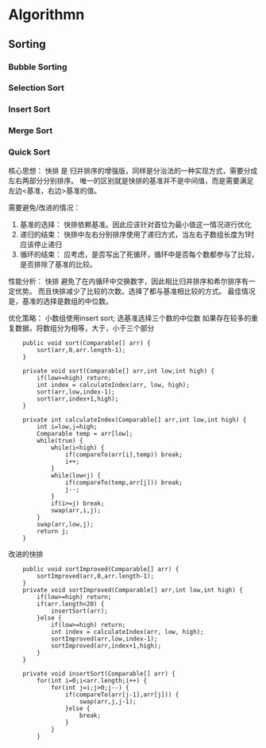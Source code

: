 # Algorithmn
## Sorting
### Bubble Sorting
### Selection Sort
### Insert Sort
### Merge Sort
### Quick Sort
核心思想：
快排 是 归并排序的增强版，同样是分治法的一种实现方式，需要分成左右两部分分别排序。
唯一的区别就是快排的基准并不是中间值，而是需要满足左边<基准，右边>基准的值。

需要避免/改进的情况：
1. 基准的选择： 快排依赖基准。因此应该针对首位为最小值这一情况进行优化
2. 递归的结束： 快排中左右分别排序使用了递归方式，当左右子数组长度为1时应该停止递归
3. 循环的结束： 应考虑，是否写出了死循环，循环中是否每个数都参与了比较，是否排除了基准的比较。

性能分析：
快排 避免了在内循环中交换数字，因此相比归并排序和希尔排序有一定优势。
而且快排减少了比较的次数。选择了都与基准相比较的方式。
最佳情况是，基准的选择是数组的中位数。

优化策略：
小数组使用insert sort;
选基准选择三个数的中位数
如果存在较多的重复数据，将数组分为相等，大于，小于三个部分

```
	public void sort(Comparable[] arr) {
		sort(arr,0,arr.length-1);
	}
  
	private void sort(Comparable[] arr,int low,int high) {
		if(low>=high) return;
		int index = calculateIndex(arr, low, high);
		sort(arr,low,index-1);
		sort(arr,index+1,high);
	}
  
	private int calculateIndex(Comparable[] arr,int low,int high) {
		int i=low,j=high;
		Comparable temp = arr[low];
		while(true) {
			while(i<high) {
				if(compareTo(arr[i],temp)) break;
				i++;
			}
			while(low<j) {
				if(compareTo(temp,arr[j])) break;
				j--;
			}
			if(i>=j) break;
			swap(arr,i,j);
		}
		swap(arr,low,j);
		return j;
	}
```
改进的快排
```
	public void sortImproved(Comparable[] arr) {
		sortImproved(arr,0,arr.length-1);
	}
	private void sortImproved(Comparable[] arr,int low,int high) {
		if(low>=high) return;
		if(arr.length<20) {
			insertSort(arr);
		}else {
			if(low>=high) return;
			int index = calculateIndex(arr, low, high);
			sortImproved(arr,low,index-1);
			sortImproved(arr,index+1,high);
		}
	}
	
	private void insertSort(Comparable[] arr) {
		for(int i=0;i<arr.length;i++) {
			for(int j=i;j>0;j--) {
				if(compareTo(arr[j-1],arr[j])) {
					swap(arr,j,j-1);
				}else {
					break;
				}
			}
		}
```


